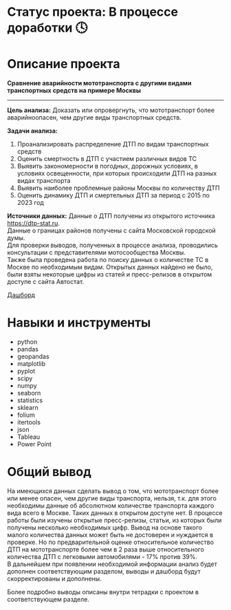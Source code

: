 # Статус проекта: В процессе доработки 🕓

# Описание проекта

**Сравнение аварийности мототранспорта с другими видами транспортных средств на примере Москвы**
_______________________________________________________________________________________________________________________________________________________________________________________________


**Цель анализа:** Доказать или опровергнуть, что мототранспорт более аварийноопасен, чем другие виды транспортных средств.

**Задачи анализа:** 
1. Проанализировать распределение ДТП по видам транспортных средств
2. Оценить смертность в ДТП с участием различных видов ТС
3. Выявить закономерности в погодных, дорожных условиях, в условиях освещенности, при которых происходили ДТП на разных видах транспорта
4. Выявить наиболее проблемные районы Москвы по количеству ДТП
5. Оценить динамику ДТП и смертельных ДТП за период с 2015 по 2023 год

**Источники данных:**
Данные о ДТП получены из открытого источника https://dtp-stat.ru.  
Данные о границах районов получены с сайта Московской городской думы.  
Для проверки выводов, полученных в процессе анализа, проводились консультации с представителями мотосообщества Москвы.  
Также была проведена работа по поиску данных о количестве ТС в Москве по необходимым видам. Открытых данных найдено не было, были взяты некоторые цифры из статей и пресс-релизов в открытом доступе с сайта Автостат.


[Дашборд](https://public.tableau.com/app/profile/eve.black4144/viz/Motopartsdash/Dashboard2?publish=yes)

# Навыки и инструменты
* python
* pandas
* geopandas
* matplotlib
* pyplot
* scipy
* numpy
* seaborn
* statistics
* sklearn
* folium
* itertools
* json
* Tableau
* Power Point

# Общий вывод
На имеющихся данных сделать вывод о том, что мототранспорт более или менее опасен, чем другие виды транспорта, нельзя, т.к. для этого необходимы данные об абсолютном количестве транспорта каждого вида всего в Москве. Таких данных в открытом доступе нет.
В процессе работы были изучены открытые пресс-релизы, статьи, из которых были получены несколько необходимых цифр. Вывод на основе такого малого количества данных может быть не достоверен и нуждается в проверке. Но по предварительной оценке относительное количество ДТП на мототранспорте более чем в 2 раза выше относительного количества ДТП с легковыми автомобилями - 17% против 39%.  
В дальнейшем при появлении необходимой информации анализ будет дополнен соответствующим разделом, выводы и дашборд будут скорректированы и дополнены.

Более подробно выводы описаны внутри тетрадки с проектом в соответствующем разделе.
